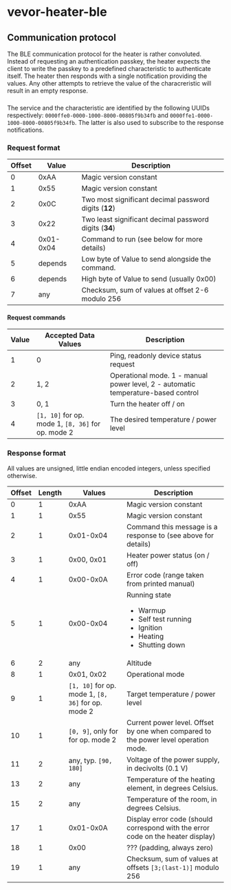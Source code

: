 # vevor-heater-ble

## Communication protocol

The BLE communication protocol for the heater is rather convoluted. Instead of requesting an authentication passkey, the heater 
expects the client to write the passkey to a predefined characteristic to authenticate itself. The heater then responds with 
a single notification providing the values. Any other attempts to retrieve the value of the characreristic will result in an empty
response.

### 
The service and the characteristic are identified by the following UUIDs respectively: `0000ffe0-0000-1000-8000-00805f9b34fb` and `0000ffe1-0000-1000-8000-00805f9b34fb`.
The latter is also used to subscribe to the response notifications. 

### Request format

| Offset | Value     | Description                                           |
| -------| ------    | ------------------------------------------------------|
| 0      | 0xAA      | Magic version constant                                |
| 1      | 0x55      | Magic version constant                                |
| 2      | 0x0C      | Two most significant decimal password digits (**12**) |
| 3      | 0x22      | Two least significant decimal password digits (**34**)|
| 4      | 0x01-0x04 | Command to run (see below for more details)           |
| 5      | depends   | Low byte of Value to send alongside the command.      |
| 6      | depends   | High byte of Value to send (usually 0x00)             |
| 7      | any       | Checksum, sum of values at offset 2-6 modulo 256      |

#### Request commands

| Value | Accepted Data Values                                         | Description                                                                       |
| ------| -------------------------------------------------------------| ----------------------------------------------------------------------------------|
| 1     | 0                                                            | Ping, readonly device status request                                              |
| 2     | 1, 2                                                         | Operational mode. 1 - manual power level, 2 - automatic temperature-based control |
| 3     | 0, 1                                                         | Turn the heater off / on                                                          |
| 4     | `[1, 10]` for op. mode 1, `[8, 36]` for op. mode 2           | The desired temperature / power level                                             |

### Response format

All values are unsigned, little endian encoded integers, unless specified otherwise.

| Offset | Length     | Values                                                    | Description                                                                                                               |
| -------| -----------| -------                                                   | -----------------------------------------------                                                                           |
| 0      | 1          | 0xAA                                                      | Magic version constant                                                                                                    |
| 1      | 1          | 0x55                                                      | Magic version constant                                                                                                    |
| 2      | 1          | 0x01-0x04                                                 | Command this message is a response to (see above for details)                                                             |
| 3      | 1          | 0x00, 0x01                                                | Heater power status (on / off)                                                                                            |
| 4      | 1          | 0x00-0x0A                                                 | Error code (range taken from printed manual)                                                                              |
| 5      | 1          | 0x00-0x04                                                 | Running state <ul><li>Warmup</li><li>Self test running</li><li>Ignition</li><li>Heating</li><li>Shutting down</li></ul>   |
| 6      | 2          | any                                                       | Altitude                                                                                                                  |
| 8      | 1          | 0x01, 0x02                                                | Operational mode                                                                                                          |
| 9      | 1          | `[1, 10]` for op. mode 1, `[8, 36]` for op. mode 2        | Target temperature / power level                                                                                          |
| 10     | 1          | `[0, 9]`, only for for op. mode 2                         | Current power level. Offset by one when compared to the power level operation mode.                                       |
| 11     | 2          | any, typ. `[90, 180]`                                     | Voltage of the power supply, in decivolts (0.1 V)                                                                         | 
| 13     | 2          | any                                                       | Temperature of the heating element, in degrees Celsius.                                                                   |
| 15     | 2          | any                                                       | Temperature of the room, in degrees Celsius.                                                                              |
| 17     | 1          | 0x01-0x0A                                                 | Display error code (should correspond with the error code on the heater display)                                          |
| 18     | 1          | 0x00 	                                                    | ??? (padding, always zero)                                                                                                |
| 19     | 1          | any                                                       | Checksum, sum of values at offsets `[3;(last-1)]` modulo 256                                                              |
